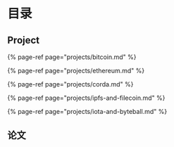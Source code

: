 # 目录

## Project

{% page-ref page="projects/bitcoin.md" %}

{% page-ref page="projects/ethereum.md" %}

{% page-ref page="projects/corda.md" %}

{% page-ref page="projects/ipfs-and-filecoin.md" %}

{% page-ref page="projects/iota-and-byteball.md" %}

## 论文



